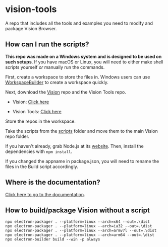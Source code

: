 # vision-tools
A repo that includes all the tools and examples you need to modify and package Vision Browser.

## How can I run the scripts?
**This repo was made on a Windows system and is designed to be used on such setups**. If you have macOS or Linux, you will need to either make shell scripts yourself *or* manually run the commands.


First, create a workspace to store the files in. Windows users can use [WorkspaceBuilder](https://github.com/BeanedTaco/WorkspaceBuilder/releases) to create a workspace quickly.

Next, download the [Vision](https://github.com/BeanedTaco/vision) repo and the Vision Tools repo.

- Vision: [Click here](https://github.com/BeanedTaco/vision/archive/master.zip)

- Vision Tools: [Click here](https://github.com/BeanedTaco/vision-tools/archive/master.zip)

Store the repos in the workspace.

Take the scripts from the [scripts](scripts) folder and move them to the main Vision repo folder.

If you haven't already, grab Node.js at its [website](https://nodejs.org). Then, install the dependencies with ``npm install``.

If you changed the appname in package.json, you will need to rename the files in the Build script accordingly.

## Where is the documentation?
[Click here to go to the documentation](https://vision.saturdaynightdead.xyz/docs).

## How to build/package Vision without a script

```npx electron-packager . --platform=darwin --arch=x64 --out=.\dist
npx electron-packager . --platform=linux --arch=x64 --out=.\dist
npx electron-packager . --platform=linux --arch=ia32 --out=.\dist
npx electron-packager . --platform=linux --arch=armv7l --out=.\dist
npx electron-packager . --platform=linux --arch=arm64 --out=.\dist
npx electron-builder build --win -p always
```

